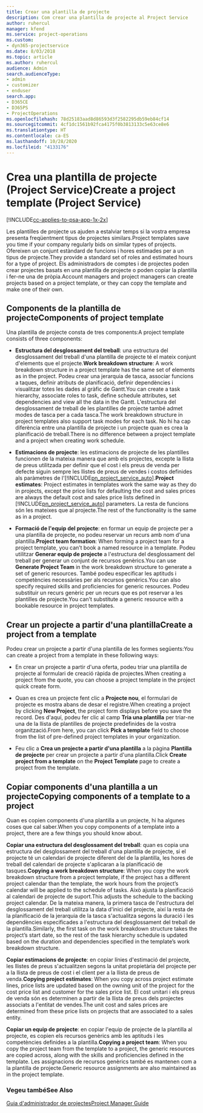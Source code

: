 ```yaml
---
title: Crear una plantilla de projecte
description: Com crear una plantilla de projecte al Project Service
author: ruhercul
manager: kfend
ms.service: project-operations
ms.custom:
- dyn365-projectservice
ms.date: 8/03/2018
ms.topic: article
ms.author: ruhercul
audience: Admin
search.audienceType:
- admin
- customizer
- enduser
search.app:
- D365CE
- D365PS
- ProjectOperations
ms.openlocfilehash: 78d25183aad8d86593d3f2582295db59eb84cf14
ms.sourcegitcommit: 4cf1dc1561b92fca4175f0b3813133c5e63ce8e6
ms.translationtype: HT
ms.contentlocale: ca-ES
ms.lasthandoff: 10/28/2020
ms.locfileid: "4133176"
---
```

# <a name="create-a-project-template-project-service"></a><span data-ttu-id="7e772-103">Crea una plantilla de projecte (Project Service)</span><span class="sxs-lookup"><span data-stu-id="7e772-103">Create a project template (Project Service)</span></span>

[!INCLUDE[cc-applies-to-psa-app-1x-2x](../includes/cc-applies-to-psa-app-1x-2x.md)]

<span data-ttu-id="7e772-104">Les plantilles de projecte us ajuden a estalviar temps si la vostra empresa presenta freqüentment tipus de projectes similars.</span><span class="sxs-lookup"><span data-stu-id="7e772-104">Project templates save you time if your company regularly bids on similar types of projects.</span></span> <span data-ttu-id="7e772-105">Ofereixen un conjunt estàndard de funcions i hores estimades per a un tipus de projecte.</span><span class="sxs-lookup"><span data-stu-id="7e772-105">They provide a standard set of roles and estimated hours for a type of project.</span></span> <span data-ttu-id="7e772-106">Els administradors de comptes i de projectes poden crear projectes basats en una plantilla de projecte o poden copiar la plantilla i fer-ne una de pròpia.</span><span class="sxs-lookup"><span data-stu-id="7e772-106">Account managers and project managers can create projects based on a project template, or they can copy the template and make one of their own.</span></span>  
  
## <a name="components-of-project-template"></a><span data-ttu-id="7e772-107">Components de la plantilla de projecte</span><span class="sxs-lookup"><span data-stu-id="7e772-107">Components of project template</span></span>
 <span data-ttu-id="7e772-108">Una plantilla de projecte consta de tres components:</span><span class="sxs-lookup"><span data-stu-id="7e772-108">A project template consists of three components:</span></span>  
  
- <span data-ttu-id="7e772-109">**Estructura del desglossament del treball**: una estructura del desglossament del treball d'una plantilla de projecte té el mateix conjunt d'elements que el projecte.</span><span class="sxs-lookup"><span data-stu-id="7e772-109">**Work breakdown structure**: A work breakdown structure in a project template has the same set of elements as in the project.</span></span> <span data-ttu-id="7e772-110">Podeu crear una jerarquia de tasca, associar funcions a taques, definir atributs de planificació, definir dependències i visualitzar totes les dades al gràfic de Gantt.</span><span class="sxs-lookup"><span data-stu-id="7e772-110">You can create a task hierarchy, associate roles to task, define schedule attributes, set dependencies and view all the data in the Gantt.</span></span> <span data-ttu-id="7e772-111">L'estructura del desglossament de treball de les plantilles de projecte també admet modes de tasca per a cada tasca.</span><span class="sxs-lookup"><span data-stu-id="7e772-111">The work breakdown structure in project templates also support task modes for each task.</span></span> <span data-ttu-id="7e772-112">No hi ha cap diferència entre una plantilla de projecte i un projecte quan es crea la planificació de treball.</span><span class="sxs-lookup"><span data-stu-id="7e772-112">There is no difference between a project template and a project when creating work schedule.</span></span>  
  
- <span data-ttu-id="7e772-113">**Estimacions de projecte**: les estimacions de projecte de les plantilles funcionen de la mateixa manera que amb els projectes, excepte la llista de preus utilitzada per definir que el cost i els preus de venda per defecte siguin sempre les llistes de preus de vendes i costos definides als paràmetres de l'[!INCLUDE[pn_project_service_auto](../includes/pn-project-service-auto.md)].</span><span class="sxs-lookup"><span data-stu-id="7e772-113">**Project estimates**: Project estimates in templates work the same way as they do in projects, except the price lists for defaulting the cost and sales prices are always the default cost and sales price lists defined in [!INCLUDE[pn_project_service_auto](../includes/pn-project-service-auto.md)] parameters.</span></span> <span data-ttu-id="7e772-114">La resta de funcions són les mateixes que al projecte.</span><span class="sxs-lookup"><span data-stu-id="7e772-114">The rest of the functionality is the same as in a project.</span></span>  
  
- <span data-ttu-id="7e772-115">**Formació de l'equip del projecte**: en formar un equip de projecte per a una plantilla de projecte, no podeu reservar un recurs amb nom d'una plantilla.</span><span class="sxs-lookup"><span data-stu-id="7e772-115">**Project team formation**: When forming a project team for a project template, you can’t book a named resource in a template.</span></span> <span data-ttu-id="7e772-116">Podeu utilitzar **Generar equip de projecte** a l'estructura del desglossament del treball per generar un conjunt de recursos genèrics.</span><span class="sxs-lookup"><span data-stu-id="7e772-116">You can use **Generate Project Team** in the work breakdown structure to generate a set of generic resources.</span></span> <span data-ttu-id="7e772-117">També podeu especificar les aptituds i competències necessàries per als recursos genèrics.</span><span class="sxs-lookup"><span data-stu-id="7e772-117">You can also specify required skills and proficiencies for generic resources.</span></span> <span data-ttu-id="7e772-118">Podeu substituir un recurs genèric per un recurs que es pot reservar a les plantilles de projecte.</span><span class="sxs-lookup"><span data-stu-id="7e772-118">You can’t substitute a generic resource with a bookable resource in project templates.</span></span>  
  
## <a name="create-a-project-from-a-template"></a><span data-ttu-id="7e772-119">Crear un projecte a partir d'una plantilla</span><span class="sxs-lookup"><span data-stu-id="7e772-119">Create a project from a template</span></span>  
 <span data-ttu-id="7e772-120">Podeu crear un projecte a partir d'una plantilla de les formes següents:</span><span class="sxs-lookup"><span data-stu-id="7e772-120">You can create a project from a template in these following ways:</span></span>  
  
-   <span data-ttu-id="7e772-121">En crear un projecte a partir d'una oferta, podeu triar una plantilla de projecte al formulari de creació ràpida de projectes.</span><span class="sxs-lookup"><span data-stu-id="7e772-121">When creating a project from the quote, you can choose a project template in the project quick create form.</span></span>  
  
-   <span data-ttu-id="7e772-122">Quan es crea un projecte fent clic a **Projecte nou**, el formulari de projecte es mostra abans de desar el registre.</span><span class="sxs-lookup"><span data-stu-id="7e772-122">When creating a project by clicking **New Project**, the project form displays before you save the record.</span></span> <span data-ttu-id="7e772-123">Des d'aquí, podeu fer clic al camp **Tria una plantilla** per triar-ne una de la llista de plantilles de projecte predefinides de la vostra organització.</span><span class="sxs-lookup"><span data-stu-id="7e772-123">From here, you can click **Pick a template** field to choose from the list of pre-defined project templates in your organization.</span></span>  
  
-   <span data-ttu-id="7e772-124">Feu clic a **Crea un projecte a partir d'una plantilla** a la pàgina **Plantilla de projecte** per crear un projecte a partir d'una plantilla.</span><span class="sxs-lookup"><span data-stu-id="7e772-124">Click **Create project from a template** on the **Project Template** page to create a project from the template.</span></span>  
  
## <a name="copying-components-of-a-template-to-a-project"></a><span data-ttu-id="7e772-125">Copiar components d'una plantilla a un projecte</span><span class="sxs-lookup"><span data-stu-id="7e772-125">Copying components of a template to a project</span></span>  
 <span data-ttu-id="7e772-126">Quan es copien components d'una plantilla a un projecte, hi ha algunes coses que cal saber.</span><span class="sxs-lookup"><span data-stu-id="7e772-126">When you copy components of a template into a project, there are a few things you should know about.</span></span>  
  
 <span data-ttu-id="7e772-127">**Copiar una estructura del desglossament del treball**: quan es copia una estructura del desglossament del treball d'una plantilla de projecte, si el projecte té un calendari de projecte diferent del de la plantilla, les hores de treball del calendari de projecte s'aplicaran a la planificació de tasques.</span><span class="sxs-lookup"><span data-stu-id="7e772-127">**Copying a work breakdown structure**: When you copy the work breakdown structure from a project template, if the project has a different project calendar than the template, the work hours from the project’s calendar will be applied to the schedule of tasks.</span></span> <span data-ttu-id="7e772-128">Això ajusta la planificació al calendari de projecte de suport.</span><span class="sxs-lookup"><span data-stu-id="7e772-128">This adjusts the schedule to the backing project calendar.</span></span> <span data-ttu-id="7e772-129">De la mateixa manera, la primera tasca de l'estructura del desglossament del treball utilitza la data d'inici del projecte, així la resta de la planificació de la jerarquia de la tasca s'actualitza segons la duració i les dependències especificades a l'estructura del desglossament del treball de la plantilla.</span><span class="sxs-lookup"><span data-stu-id="7e772-129">Similarly, the first task on the work breakdown structure takes the project’s start date, so the rest of the task hierarchy schedule is updated based on the duration and dependencies specified in the template’s work breakdown structure.</span></span>  
  
 <span data-ttu-id="7e772-130">**Copiar estimacions de projecte**: en copiar línies d'estimació del projecte, les llistes de preus s'actualitzen segons la unitat propietària del projecte per a la llista de preus de cost i el client per a la llista de preus de venda.</span><span class="sxs-lookup"><span data-stu-id="7e772-130">**Copying project estimates**: When you copy across project estimate lines, price lists are updated based on the owning unit of the project for the cost price list and customer for the sales price list.</span></span> <span data-ttu-id="7e772-131">El cost unitari i els preus de venda són es determinen a partir de la llista de preus dels projectes associats a l'entitat de vendes.</span><span class="sxs-lookup"><span data-stu-id="7e772-131">The unit cost and sales prices are determined from these price lists on projects that are associated to a sales entity.</span></span>  
  
 <span data-ttu-id="7e772-132">**Copiar un equip de projecte**: en copiar l'equip de projecte de la plantilla al projecte, es copien els recursos genèrics amb les aptituds i les competències definides a la plantilla.</span><span class="sxs-lookup"><span data-stu-id="7e772-132">**Copying a project team**: When you copy the project team from the template to a project, the generic resources are copied across, along with the skills and proficiencies defined in the template.</span></span> <span data-ttu-id="7e772-133">Les assignacions de recursos genèrics també es mantenen com a la plantilla de projecte.</span><span class="sxs-lookup"><span data-stu-id="7e772-133">Generic resource assignments are also maintained as in the project template.</span></span>  
  
### <a name="see-also"></a><span data-ttu-id="7e772-134">Vegeu també</span><span class="sxs-lookup"><span data-stu-id="7e772-134">See Also</span></span>  
 [<span data-ttu-id="7e772-135">Guia d'administrador de projectes</span><span class="sxs-lookup"><span data-stu-id="7e772-135">Project Manager Guide</span></span>](../psa/project-manager-guide.md)
